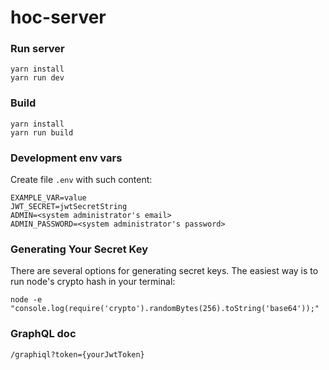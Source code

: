 # hoc-server

### Run server
```
yarn install
yarn run dev
```

### Build
```
yarn install
yarn run build
```

### Development env vars
Create file `.env` with such content:
```
EXAMPLE_VAR=value
JWT_SECRET=jwtSecretString
ADMIN=<system administrator's email>
ADMIN_PASSWORD=<system administrator's password>
```

### Generating Your Secret Key
There are several options for generating secret keys. The easiest way is to run node's crypto hash in your terminal:
```
node -e "console.log(require('crypto').randomBytes(256).toString('base64'));"
```

### GraphQL doc
`/graphiql?token={yourJwtToken}`
